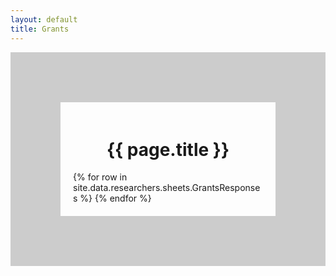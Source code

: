 ```yaml
---
layout: default
title: Grants
---
```



<script>
  function checkEmail(email){
    const urlParams = new URLSearchParams(window.location.search);
    const emailToCheck = urlParams.get('email');
    return emailToCheck ===(email);
  }
  function getEmail(){
    const urlParams = new URLSearchParams(window.location.search);
    const email = urlParams.get('email');
    console.log(`get email log: ${email}`)
    return email
  }
    function onLoad(){
    const urlParams = new URLSearchParams(window.location.search);
    const email = urlParams.get('email');
     console.log("Onload grants Page")
    localStorage.setItem("email",email)
  }

  function compare(email1,email2){
    console.log("Compare grants Page")
    return email1 ===(email2);
  }
  let html2;
  let emailstored;
</script>

<div style="display: flex; flex-direction: column; align-items: left; border: 80px solid #ccc; padding: 20px;">
<script type="text/javascript">
onLoad();
</script>
  <h1 style="text-align: center;">{{ page.title }}</h1>
  {% for row in site.data.researchers.sheets.GrantsResponses %}
      <script>
          console.log("inside grants page");
        if(compare(localStorage.getItem("email"),`{{row.EmailAddress}}`)){
            html2=`
            <div style="text-align: left; margin-bottom: 20px; border-bottom: 1px solid #ccc; padding-bottom: 10px;">
      <div style="font-weight: bold; margin-top: 5px; margin-left: 20px;">
        <h3><a href="{{row.Link}}">{{ row.Title }}</a></h3>
        <p>Sponsor: {{ row.Sponsor }}</p>
        <p>Year: {{ row.Year }}</p>
        <p>Amount: {{ row.Amount }}</p>
  </div>
      </div>`;
      document.write(html2);
      }
    </script>
  {% endfor %}
</div>